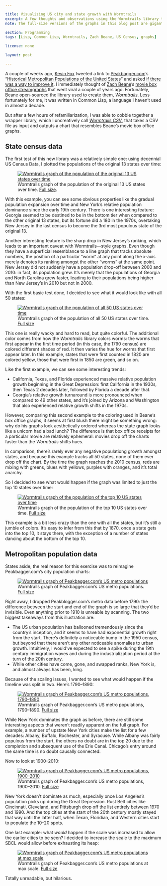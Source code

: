 ```yaml
---

title: Visualizing US city and state growth with Wormtrails
excerpt: A few thoughts and observations using the Wormtrails library to visualize US census data.
note: The full-size versions of the graphs in this blog post are gigantic and very mobile unfriendly. You’ve been warned!

section: Programming
tags: [Lisp, Common Lisp, Wormtrails, Zach Beane, US Census, graphs]

license: none

layout: post

---
```


A couple of weeks ago, [Kevin Fox][1] tweeted a link to [Peakbagger.com][2]’s “[Historical Metropolitan Populations of the United States][3]” and asked [if there was a way to improve it][4]. I immediately thought of [Zach Beane][5]’s [movie box office streamgraphs][6] that went viral a couple of years ago. Fortunately, Beane open-sourced the library used to create them, [*Wormtrails*][7]. Less fortunately for me, it was written in Common Lisp, a language I haven’t used in almost a decade.

But after a few hours of refamiliarization, I was able to cobble together a wrapper library, which I uncreatively call [*Wormtrails CSV*][8], that takes a CSV file as input and outputs a chart that resembles Beane’s movie box office graphs.

## State census data

The first test of this new library was a relatively simple one: using decennial US Census Data, I plotted the populations of the original 13 states over time:

<figure>
    <a href="original-13-states"><img src="/assets/images/wormtrails/states-original-13-thumb.png" alt="Wormtrails graph of the population of the original 13 US states over time"></a>
    <figcaption>Wormtrails graph of the population of the original 13 US states over time. <a href="original-13-states">Full size</a>.</figcaption>
</figure>

With this example, you can see some obvious properties like the gradual population expansion over time and New York’s relative population dominance since the early 19th century. There is one interesting feature: Georgia seemed to be destined to be in the bottom tier when compared to the other original 13 states, but its fortune did a 180 in the 1970s, overtaking New Jersey in the last census to become the 3rd most populous state of the original 13.

Another interesting feature is the sharp drop in New Jersey’s ranking, which leads to an important caveat with Wormtrails—style graphs. Even though they have a superficial resemblance to a line graph that tracks absolute numbers, the position of a particular “worm” at any point along the x-axis merely denotes its ranking amongst the other “worms” at the same point. New Jersey did not suddenly have a population drop-off between 2000 and 2010: in fact, its population grew. It’s merely that the populations of Georgia and North Carolina grew faster, leading to their populations being higher than New Jersey’s in 2010 but not in 2000.

With the first basic test done, I decided to see what it would look like with all 50 states:

<figure>
    <a href="all-states"><img src="/assets/images/wormtrails/states-thumb.png" alt="Wormtrails graph of the population of all 50 US states over time"></a>
    <figcaption>Wormtrails graph of the population of all 50 US states over time. <a href="all-states">Full size</a></figcaption>
</figure>

This one is really wacky and hard to read, but quite colorful. The additional color comes from how the *Wormtrails* library colors worms: the worms that first appear in the first time period (in this case, the 1790 census) are colored different shades of red. It then varies the hue for worms that first appear later. In this example, states that were first counted in 1820 are colored yellow, those that were first in 1850 are green, and so on.

Like the first example, we can see some interesting trends:

* California, Texas, and Florida experienced massive relative population growth beginning in the Great Depression: first California in the 1930s, then Texas 2 decades later, followed by Florida a decade after that.
* Georgia’s relative growth turnaround is more pronounced when compared to 49 other states, and it’s joined by Arizona and Washington that also experienced relative growth shifts in the 1970s.

However, comparing this second example to the coloring used in Beane‘s box office graphs, it seems at first blush there might be something wrong: why do his graphs look aesthetically ordered whereas the state graph looks like a unicorn had a bad lunch? The difference is that box office receipts for a particular movie are relatively ephemeral: movies drop off the charts faster than the *Wormtrails* shifts hues.

In comparison, there’s rarely ever any negative populationg growth amongst states, and because this example tracks all 50 states, none of them ever drop off the chart. By the time the graph reaches the 2010 census, reds are mixing with greens, blues with yellows, purples with oranges, and it’s total anarchy.

So I decided to see what would happen if the graph was limited to just the top 10 states over time:

<figure>
    <a href="top-10-states"><img src="/assets/images/wormtrails/states-top-10-thumb.png" alt="Wormtrails graph of the population of the top 10 US states over time"></a>
    <figcaption>Wormtrails graph of the population of the top 10 US states over time. <a href="top-10-states">Full size</a></figcaption>
</figure>

This example is a bit less crazy than the one with all the states, but it’s still a jumble of colors. It’s easy to infer from this that by 1870, once a state gets into the top 10, it stays there, with the exception of a number of states dancing about the bottom of the top 10.

## Metropolitan population data

States aside, the real reason for this exercise was to reimagine Peakbagger.com’s city population charts:

<figure>
    <a href="peakbagger-cities"><img src="/assets/images/wormtrails/peakbagger-cities-thumb.png" alt="Wormtrails graph of Peakbagger.com’s US metro populations"></a>
    <figcaption>Wormtrails graph of Peakbagger.com’s US metro populations. <a href="peakbagger-cities">Full size</a></figcaption>
</figure>

Right away, I dropped Peakblogger.com’s metro data before 1790: the difference between the start and end of the graph is so large that they’d be invisible. Even anything prior to 1910 is unreable by scanning. The two biggest takeaways from this illustration are:

* The US urban population has ballooned tremendously since the country’s inception, and it seems to have had exponential growth right from the start. There’s definitely a noticeable bump in the 1950 census, but beyond that there aren’t any other noticeable anomalies to urban growth. Intuitively, I would’ve expected to see a spike during the 19th century immigration waves and during the industrialization period at the turn of the 20th century.
* While other cities have come, gone, and swapped ranks, New York is, and almost always has been, king.

Because of the scaling issues, I wanted to see what would happen if the timeline was split in two. Here’s 1790–1890:

<figure>
    <a href="peakbagger-cities-1790-1890"><img src="/assets/images/wormtrails/peakbagger-cities-1790-1890-thumb.png" alt="Wormtrails graph of Peakbagger.com’s US metro populations, 1790–1890"></a>
    <figcaption>Wormtrails graph of Peakbagger.com’s US metro populations, 1790–1890. <a href="peakbagger-cities-1790-1890">Full size</a></figcaption>
</figure>

While New York dominates the graph as before, there are still some interesting aspects that weren’t readily apparent on the full graph. For example, a number of upstate New York cities make the list for a few decades: Albany, Buffalo, Rochester, and Syracuse. While Albany was fairly populous from the start, the others no doubt are in the top 20 due to the completion and subsequent use of the Erie Canal. Chicago’s entry around the same time is no doubt causally connected.

Now to look at 1900–2010:

<figure>
    <a href="peakbagger-cities-1900-2010"><img src="/assets/images/wormtrails/peakbagger-cities-1900-2010-thumb.png" alt="Wormtrails graph of Peakbagger.com’s US metro populations, 1900–2010"></a>
    <figcaption>Wormtrails graph of Peakbagger.com’s US metro populations, 1900–2010. <a href="peakbagger-cities-1900-2010">Full size</a></figcaption>
</figure>

New York doesn’t dominate as much, especially once Los Angeles’s population picks up during the Great Depression. Rust Belt cities like Cincinnati, Cleveland, and Pittsburgh drop off the list entirely between 1970 and 1990. And the top cities at the start of the 20th century mostly stayed that way until the latter half, when Texan, Floridian, and Western cities start to populate the 10–20 spots.

One last example: what *would* happen if the scale was increased to allow the earlier cities to be seen? I decided to increase the scale to the maximum SBCL would allow before exhausting its heap:

<figure>
    <a href="peakbagger-cities-full-scale"><img src="/assets/images/wormtrails/peakbagger-cities-full-scale-thumb.png" alt="Wormtrails graph of Peakbagger.com’s US metro populations at max scale"></a>
    <figcaption>Wormtrails graph of Peakbagger.com’s US metro populations at max scale. <a href="peakbagger-cities-full-scale">Full size</a></figcaption>
</figure>

Totally unreadable, but hilarious.

[1]: http://fury.com "Kevin Fox’s website"
[2]: http://peakbagger.com
[3]: http://www.peakbagger.com/pbgeog/histmetropop.aspx "Historical Metropolitan Populations of the United States"
[4]: https://twitter.com/kfury/status/424368704948686848 "Kevin Fox’s tweet about Peakbagger.com’s charts"
[5]: http://xach.com "Zach Beane’s website"
[6]: http://www.xach.com/moviecharts/ "Movie box office charts"
[7]: https://github.com/xach/wormtrails "Wormtrails repository on GitHub"
[8]: http://marktrapp.com/projects/wormtrails-csv/ "Wormtrails CSV project page"
